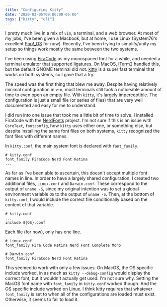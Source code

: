 ```yaml
---
title: "Configuring Kitty"
date: "2020-03-05T09:00:00-05:00"
tags: ["kitty", "cli"]
---
```


I pretty much live in a mix of `vim`, a terminal, and a web browser. At most of
my jobs, I've been given a Macbook, but at home, I use Linux (System76's
excellent [Pop!_OS](https://system76.com/pop) for now). Recently, I've been
trying to simplify/unify my setup so things work mostly the same between the
two systems.

<!--more-->

I've been using [FiraCode](https://github.com/tonsky/FiraCode) as my monospaced
font for a while, and needed a terminal emulator that supported ligatures. On
MacOS, [iTerm2](https://iterm2.com) handled this, but the default GNOME terminal
did not. [kitty](https://sw.kovidgoyal.net/kitty/) is a super fast terminal that
works on both systems, so I gave that a try.

The speed was the first thing that blew me away. Despite having relatively
minimal configuration in `vim`, most terminals still took a noticeable amount of
time to even open an empty file. With `kitty`, it's largely imperceptible. The
configuration is just a small file (or series of files) that are very well
documented and easy for me to understand.

I did run into one issue that took me a little bit of time to solve. I installed
FiraCode with the [NerdFonts](https://www.nerdfonts.com/) project. I'm not sure
if this is an issue with `CoreText`, `fontconfig`, how `kitty` uses either one,
or something else, but despite installing the same font files on both systems,
`kitty` recognized the font files with different names.

In `kitty.conf`, the main system font is declared with `font_family`.
```
# kitty.conf
font_family FiraCode Nerd Font Retina
...
```

As far as I've been able to ascertain, this doesn't accept
multiple font names in line. In order to have a largely shared configuration, I
created two additional files, `Linux.conf` and `Darwin.conf`. These correspond to
the output of `uname -S`, since my original intention was to set a global
environment variable `OS` to the output of `uname -S`. Then, at the bottom of
`kitty.conf`, I would include the correct file conditionally based on the
content of that variable.

```
# kitty.conf
...
include ${OS}.conf
```

Each file (for now), only has one line.
```
# Linux.conf
font_family Fira Code Retina Nerd Font Complete Mono
```

```
# Darwin.conf
font_family FiraCode Nerd Font Retina
```

This seemed to work with only a few issues. On MacOS, the OS specific include
worked, in as much as `kitty --debug-config` would display the correct font,
but it wouldn't actually get used. I'm not sure why. Setting the MacOS font name
with `font_family` in `kitty.conf` worked though. And the OS specific include
worked on Linux. I think kitty requires that whatever `font_family` is set to
when all of the configurations are loaded must exist. Otherwise, it seems to
fail to load it.
